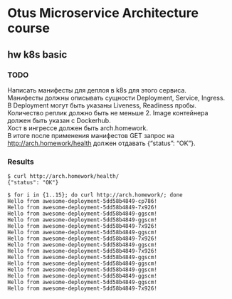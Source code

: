 # Otus Microservice Architecture course
## hw k8s basic

### TODO
Написать манифесты для деплоя в k8s для этого сервиса.  
Манифесты должны описывать сущности Deployment, Service, Ingress.  
В Deployment могут быть указаны Liveness, Readiness пробы.  
Количество реплик должно быть не меньше 2. Image контейнера должен быть указан с Dockerhub.  
Хост в ингрессе должен быть arch.homework.   
В итоге после применения манифестов GET запрос на http://arch.homework/health должен отдавать {“status”: “OK”}.   

### Results
```
$ curl http://arch.homework/health/
{"status": "OK"}
```

```
$ for i in {1..15}; do curl http://arch.homework/; done
Hello from awesome-deployment-5dd58b4849-cp786!
Hello from awesome-deployment-5dd58b4849-7x926!
Hello from awesome-deployment-5dd58b4849-ggscm!
Hello from awesome-deployment-5dd58b4849-ggscm!
Hello from awesome-deployment-5dd58b4849-7x926!
Hello from awesome-deployment-5dd58b4849-ggscm!
Hello from awesome-deployment-5dd58b4849-7x926!
Hello from awesome-deployment-5dd58b4849-ggscm!
Hello from awesome-deployment-5dd58b4849-7x926!
Hello from awesome-deployment-5dd58b4849-ggscm!
Hello from awesome-deployment-5dd58b4849-ggscm!
Hello from awesome-deployment-5dd58b4849-ggscm!
Hello from awesome-deployment-5dd58b4849-ggscm!
Hello from awesome-deployment-5dd58b4849-ggscm!
Hello from awesome-deployment-5dd58b4849-7x926!
```
